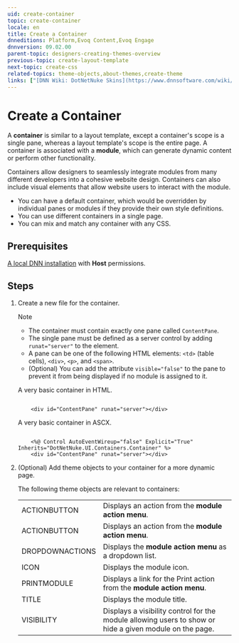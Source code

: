 ```yaml
---
uid: create-container
topic: create-container
locale: en
title: Create a Container
dnneditions: Platform,Evoq Content,Evoq Engage
dnnversion: 09.02.00
parent-topic: designers-creating-themes-overview
previous-topic: create-layout-template
next-topic: create-css
related-topics: theme-objects,about-themes,create-theme
links: ["[DNN Wiki: DotNetNuke Skins](https://www.dnnsoftware.com/wiki/dotnetnuke-skins)","[DNN Community blog: DotNetNuke Skinning 101 (Part 3) by Joe Brinkman](https://www.dnnsoftware.com/community-blog/cid/131995/dotnetnuke-skinning-101-part-3)","[DNN Professional Training: Creating HTML Skins](https://www.dnnsoftware.com/services/professional-training/training-videos-subscription/skinning-2-creating-html-skins)","[Skinning Tool / Online Reference for DNN Skins & Container Objects by 10 Pound Gorilla](https://www.10poundgorilla.com)"]
---
```


# Create a Container

A **container** is similar to a layout template, except a container's scope is a single pane, whereas a layout template's scope is the entire page. A container is associated with a **module**, which can generate dynamic content or perform other functionality.

Containers allow designers to seamlessly integrate modules from many different developers into a cohesive website design. Containers can also include visual elements that allow website users to interact with the module.

*   You can have a default container, which would be overridden by individual panes or modules if they provide their own style definitions.
*   You can use different containers in a single page.
*   You can mix and match any container with any CSS.

## Prerequisites

[A local DNN installation](xref:set-up-dnn) with **Host** permissions.

## Steps

1.  Create a new file for the container.

    > [!NOTE]
    >
    > *   The container must contain exactly one pane called `ContentPane`.
    > *   The single pane must be defined as a server control by adding `runat="server"` to the element.
    > *   A pane can be one of the following HTML elements: `<td>` (table cells), `<div>`, `<p>`, and `<span>`.
    > *   (Optional) You can add the attribute `visible="false"` to the pane to prevent it from being displayed if no module is assigned to it.

    A very basic container in HTML.

    ```

        <div id="ContentPane" runat="server"></div>

    ```

    A very basic container in ASCX.

    ```

        <%@ Control AutoEventWireup="false" Explicit="True" Inherits="DotNetNuke.UI.Containers.Container" %>
        <div id="ContentPane" runat="server"></div>

    ```

2.  (Optional) Add theme objects to your container for a more dynamic page.

    The following theme objects are relevant to containers:

    <table>
     <tr>
       <td>ACTIONBUTTON</td>
       <td>Displays an action from the <strong>module action menu</strong>.</td>
     </tr>
     <tr>
       <td>ACTIONBUTTON</td>
       <td>Displays an action from the <strong>module action menu</strong>.</td>
     </tr>
     <tr>
       <td>DROPDOWNACTIONS</td>
       <td>Displays the <strong>module action menu</strong> as a dropdown list.</td>
     </tr>
     <tr>
       <td>ICON</td>
       <td>Displays the module icon.</td>
     </tr>
     <tr>
       <td>PRINTMODULE</td>
       <td>Displays a link for the Print action from the <strong>module action menu</strong>.</td>
     </tr>
     <tr>
       <td>TITLE</td>
       <td>Displays the module title.</td>
     </tr>
     <tr>
       <td>VISIBILITY</td>
       <td>Displays a visibility control for the module allowing users to show or hide a given module on the page.</td>
     </tr>
    </table>
